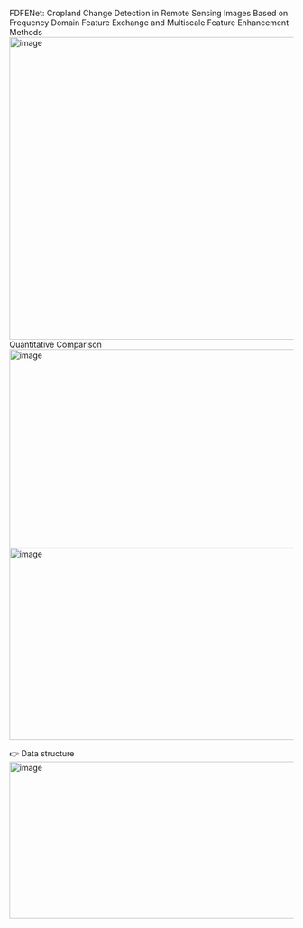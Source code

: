 FDFENet: Cropland Change Detection in Remote Sensing Images
Based on Frequency Domain Feature Exchange and Multiscale
Feature Enhancement
Methods
<img width="885" height="536" alt="image" src="https://github.com/user-attachments/assets/e6c92f9e-351a-4878-9f89-9106499b316b" />
Quantitative Comparison
<img width="885" height="352" alt="image" src="https://github.com/user-attachments/assets/5de11478-317b-4b1b-a563-0551edacb943" />
<img width="885" height="340" alt="image" src="https://github.com/user-attachments/assets/7120b221-a3fb-493a-905a-b0e44e835acd" />

👉 Data structure
<img width="885" height="278" alt="image" src="https://github.com/user-attachments/assets/6668fe08-f1ac-478f-9e95-fe118bc80279" />
